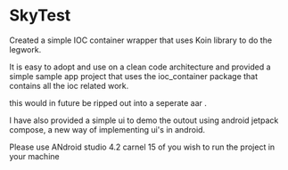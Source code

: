 # SkyTest

Created a simple IOC container wrapper that uses Koin library to do the legwork.

It is easy to adopt and use on a clean code architecture and provided a simple sample app project that uses the ioc_container package that contains all the ioc related work.

this would in future be ripped out into a seperate aar .

I have also provided a simple ui to demo the outout using android jetpack compose, a new way of implementing ui's in android.

Please use ANdroid studio 4.2 carnel 15 of you wish to run the project in your machine
